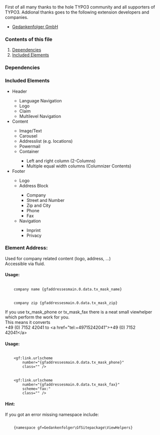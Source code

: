 
<p>
    First of all many thanks to the hole TYPO3 community and all supporters of TYPO3. Addional thanks goes to the following extension developers and companies.
</p>
<ul>
    <li>
        <a href="https://www.gedankenfolger.de/" target="_blank">Gedankenfolger GmbH</a>
    </li>
</ul>
<h3>
    Contents of this file
</h3>
<ol>
    <li>
        <a href="#dependencies">Dependencies</a>
    </li>
    <li>
        <a href="#includedelements">Included Elements</a>
    </li>
</ol>
<h3 id="dependencies">
    Dependencies
</h3>
<h3 id="includedelements">
    Included Elements
</h3>
<ul>
    <li>Header</li>
    <ul>
        <li>Language Navigation</li>
        <li>Logo</li>
        <li>Claim</li>
        <li>Multilevel Navigation</li>
    </ul>
    <li>Content</li>
    <ul>
        <li>Image/Text</li>
        <li>Carousel</li>
        <li>Addresslist (e.g. locations)</li>
        <li>Powermail</li>
        <li>Container</li>
        <ul>
            <li>Left and right column (2-Columns)</li>
            <li>Multiple equal width columns (Columnizer Contents)</li>
        </ul>
    </ul>
    <li>Footer</li>
    <ul>
        <li>Logo</li>
        <li>Address Block</li>
        <ul>
            <li>Company</li>
            <li>Street and Number</li>
            <li>Zip and City</li>
            <li>Phone</li>
            <li>Fax</li>
        </ul>
        <li>Navigation</li>
        <ul>
            <li>Imprint</li>
            <li>Privacy</li>
        </ul>
    </ul>
</ul>
<h3>
    Element Address:
</h3>
<p>Used for company related content (logo, address, ...)<br>Accessible via fluid.</p>
<h4>Usage:</h4>
<code>
    company name {gfaddressesmain.0.data.tx_mask_name}
</code><br>
<code>
    company zip {gfaddressesmain.0.data.tx_mask_zip}
</code>
<p>If you use tx_mask_phone or tx_mask_fax there is a neat small viewhelper which perform the work for you.<br>
    This means it converts<br>
    +49 (0) 7152 42041 to &lt;a href="tel:+49715242041"&gt;+49 (0) 7152 42041&lt;/a&gt;</p>
<h4>Usage:</h4>
<code>
    &lt;gf:link.urlscheme
        number="{gfaddressesmain.0.data.tx_mask_phone}"
        class="" />
</code><br>
<code>
    &lt;gf:link.urlscheme
        number="{gfaddressesmain.0.data.tx_mask_fax}"
        scheme="fax:"
        class="" />
</code>
<h4>Hint:</h4>
<p>If you got an error missing namespace include:</p>
<code>
    {namespace gf=Gedankenfolger\GfSitepackage\ViewHelpers}
</code>
